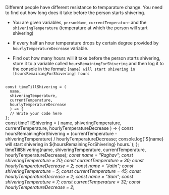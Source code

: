 Different people have different resistance to temparature change. You need to find out how long does it take before the person starts shivering. 

* You are given variables, `personName`, `currentTemperature` and the `shiveringTemperature` (temperature at which the person will start shivering) 

* If every half an hour temperature drops by certain degree provided by `hourlyTemperatureDecrease` variable.

* Find out how many hours will it take before the person starts shivering, store it to a variable called `hoursRemainingForShivering` and then log it to the console in the format:
`[name] will start shivering in [hoursRemainingForShivering] hours`


<codeblock language="javascript" type="exercise" testMode="multipleInput">
<code>
const timeTillShivering = (
  name,
  shiveringTemperature,
  currentTemperature,
  hourlyTemperatureDecrease
  ) => {
  // Write your code here
};
</code>
<solution>
const timeTillShivering = (
  name,
  shiveringTemperature,
  currentTemperature,
  hourlyTemperatureDecrease
) => {
   const hoursRemainingForShivering = (currentTemperature - shiveringTemperature) / hourlyTemperatureDecrease;
   console.log(`${name} will start shivering in ${hoursRemainingForShivering} hours.`);
};
</solution>
<testcases>
<caller>
timeTillShivering(name, shiveringTemperature, currentTemperature, hourlyTemperatureDecrease);
</caller>
<testcase>
<i>
const name = "Raghav";
const shiveringTemperature = 20;
const currentTemperature = 30;
const hourlyTemperatureDecrease = 2;
</i>
</testcase>
<testcase>
<i>
const name = "Jatin";
const shiveringTemperature = 5;
const currentTemperature = 45;
const hourlyTemperatureDecrease = 2;
</i>
</testcase>
<testcase>
<i>
const name = "Sam";
const shiveringTemperature = 7;
const currentTemperature = 32;
const hourlyTemperatureDecrease = 2;
</i>
</testcase>
</testcases>
</codeblock>
